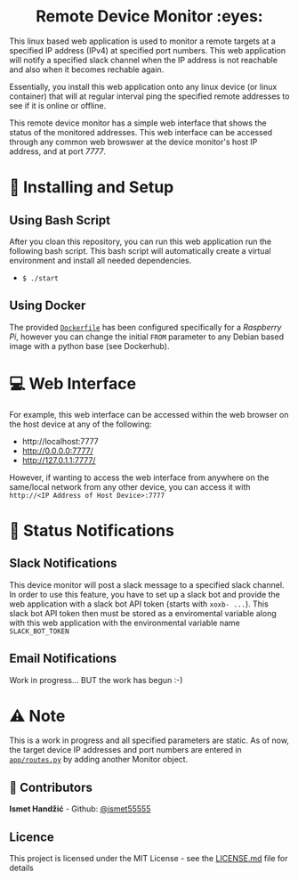 <h1 align="center">Remote Device Monitor :eyes:</h1>

This linux based web application is used to monitor a remote targets at a specified IP address (IPv4) at specified port numbers. This web application will notify a specified slack channel when the IP address is not reachable and also when it becomes rechable again.

Essentially, you install this web application onto any linux device (or linux container) that will at regular interval ping the specified remote addresses to see if it is online or offline.

This remote device monitor has a simple web interface that shows the status of the monitored addresses. This web interface can be accessed through any common web browswer at the device monitor's host IP address, and at port *7777*.  

# :rocket: Installing and Setup
## Using Bash Script
After you cloan this repository, you can run this web application run the following bash script. This bash script will automatically create a virtual environment and install all needed dependencies.
- `$ ./start`

## Using Docker
The provided [`Dockerfile`](Dockerfile) has been configured specifically for a *Raspberry Pi*, however you can change the initial `FROM` parameter to any Debian based image with a python base (see Dockerhub). 
 
# :computer: Web Interface
For example, this web interface can be accessed within the web browser on the host device at any of the following:
- http://localhost:7777
- http://0.0.0.0:7777/
- http://127.0.1.1:7777/ 

However, if wanting to access the web interface from anywhere on the same/local network from any other device, you can access it with `http://<IP Address of Host Device>:7777`

# :bell: Status Notifications
## Slack Notifications
This device monitor will post a slack message to a specified slack channel.  In order to use this feature, you have to set up a slack bot and provide the web application with a slack bot API token (starts with `xoxb- ...`).  This slack bot API token then must be stored as a enviromental variable along with this web application with the environmental variable name `SLACK_BOT_TOKEN`

## Email Notifications
Work in progress... BUT the work has begun :-)


# :warning: Note
This is a work in progress and all specified parameters are static. As of now, the target device IP addresses and port numbers are entered in [`app/routes.py`](app/routes.py) by adding another Monitor object.

## :bust_in_silhouette: Contributors
**Ismet Handžić** - Github: [@ismet55555](https://github.com/ismet55555)

## Licence
This project is licensed under the MIT License - see the [LICENSE.md](LICENSE.md) file for details
